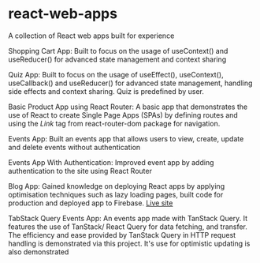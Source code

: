 # react-web-apps
A collection of React web apps built for experience

Shopping Cart App: Built to focus on the usage of useContext() and useReducer() for advanced state management and context sharing

Quiz App: Built to focus on the usage of useEffect(), useContext(), useCallback() and useReducer() for advanced state management, handling side effects and context sharing. Quiz is predefined by user.

Basic Product App using React Router: A basic app that demonstrates the use of React to create Single Page Apps (SPAs) by defining routes and using the _Link_ tag from react-router-dom package for navigation.

Events App: Built an events app that allows users to view, create, update and delete events without authentication

Events App With Authentication: Improved event app by adding authentication to the site using React Router

Blog App: Gained knowledge on deploying React apps by applying optimisation techniques such as lazy loading pages, built code for production and deployed app to Firebase. [Live site](https://react-deployment-cc7a3.web.app/)

TabStack Query Events App: An events app made with TanStack Query. It features the use of TanStack/ React Query for data fetching, and transfer. The efficiency and ease provided by TanStack Query in HTTP request handling is demonstrated via this project. It's use for optimistic updating is also demonstrated